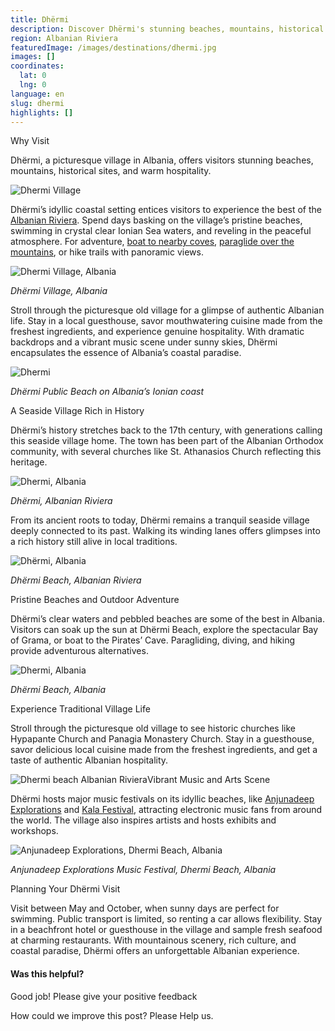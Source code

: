 ```yaml
---
title: Dhërmi
description: Discover Dhërmi's stunning beaches, mountains, historical sites, and warm hospitality in this picturesque village encapsulating the essence of Albania's coastal paradise.
region: Albanian Riviera
featuredImage: /images/destinations/dhermi.jpg
images: []
coordinates:
  lat: 0
  lng: 0
language: en
slug: dhermi
highlights: []
---
```


Why Visit

Dhërmi, a picturesque village in Albania, offers visitors stunning beaches, mountains, historical sites, and warm hospitality.

![Dhermi Village](https://eia476h758b.exactdn.com/wp-content/uploads/2023/07/Dhermi-Village.jpg "Dhermi Village")

Dhërmi’s idyllic coastal setting entices visitors to experience the best of the [Albanian Riviera](https://albaniavisit.com/attractions/albanian-riviera/). Spend days basking on the village’s pristine beaches, swimming in crystal clear Ionian Sea waters, and reveling in the peaceful atmosphere. For adventure, [boat to nearby coves](https://albaniavisit.com/attractions/secluded-boat-only-virgin-beaches/), [paraglide over the mountains](https://albaniavisit.com/activities/paragliding/), or hike trails with panoramic views.

![Dhermi Village, Albania](https://eia476h758b.exactdn.com/wp-content/uploads/2023/07/Dhermi.jpg "Dhermi")

*Dhërmi Village, Albania*

Stroll through the picturesque old village for a glimpse of authentic Albanian life. Stay in a local guesthouse, savor mouthwatering cuisine made from the freshest ingredients, and experience genuine hospitality. With dramatic backdrops and a vibrant music scene under sunny skies, Dhërmi encapsulates the essence of Albania’s coastal paradise.

![Dhermi](https://eia476h758b.exactdn.com/wp-content/uploads/2020/03/AdobeStock_443014451.jpeg "AdobeStock 443014451 1024x477")

*Dhërmi Public Beach* *on Albania’s Ionian coast*

A Seaside Village Rich in History

Dhërmi’s history stretches back to the 17th century, with generations calling this seaside village home. The town has been part of the Albanian Orthodox community, with several churches like St. Athanasios Church reflecting this heritage.

![Dhermi, Albania](https://eia476h758b.exactdn.com/wp-content/uploads/2020/03/Vuno-Dhermi-Albanian-Riviera.jpeg "Vuno Dhermi Albanian Riviera")

*Dhërmi, Albanian Riviera*

From its ancient roots to today, Dhërmi remains a tranquil seaside village deeply connected to its past. Walking its winding lanes offers glimpses into a rich history still alive in local traditions.

![Dhërmi, Albania](https://eia476h758b.exactdn.com/wp-content/uploads/2021/09/GOPR3389.jpg "GOPR3389 1024x768")

*Dhërmi Beach, Albanian Riviera*

Pristine Beaches and Outdoor Adventure

Dhërmi’s clear waters and pebbled beaches are some of the best in Albania. Visitors can soak up the sun at Dhërmi Beach, explore the spectacular Bay of Grama, or boat to the Pirates’ Cave. Paragliding, diving, and hiking provide adventurous alternatives.

![Dhermi, Albania](https://eia476h758b.exactdn.com/wp-content/uploads/2020/03/Dhermi-Albania.jpeg "Dhermi Albania 1024x576")

*Dhërmi Beach, Albania*

Experience Traditional Village Life

Stroll through the picturesque old village to see historic churches like Hypapante Church and Panagia Monastery Church. Stay in a guesthouse, savor delicious local cuisine made from the freshest ingredients, and get a taste of authentic Albanian hospitality.

![Dhermi beach Albanian Riviera](https://eia476h758b.exactdn.com/wp-content/uploads/2023/12/Dhermi-beach-Albanian-Riviera.jpeg "Dhermi beach Albanian Riviera")Vibrant Music and Arts Scene

Dhërmi hosts major music festivals on its idyllic beaches, like [Anjunadeep Explorations](https://anjunadeep.com/us/events/explorations) and [Kala Festival](https://www.kala.al/), attracting electronic music fans from around the world. The village also inspires artists and hosts exhibits and workshops.

![Anjunadeep Explorations, Dhermi Beach, Albania](https://eia476h758b.exactdn.com/wp-content/uploads/2023/07/Dhermi-Anjunadeep-Explorations-2023.png "Dhermi Anjunadeep Explorations 2023")

*Anjunadeep Explorations Music Festival, Dhermi Beach, Albania*

Planning Your Dhërmi Visit

Visit between May and October, when sunny days are perfect for swimming. Public transport is limited, so renting a car allows flexibility. Stay in a beachfront hotel or guesthouse in the village and sample fresh seafood at charming restaurants. With mountainous scenery, rich culture, and coastal paradise, Dhërmi offers an unforgettable Albanian experience.

#### Was this helpful?

 

Good job! Please give your positive feedback

How could we improve this post? Please Help us.